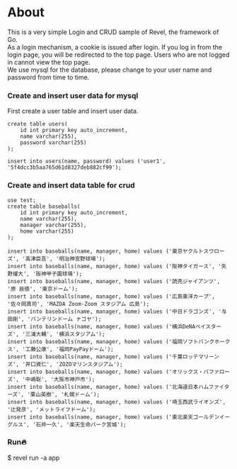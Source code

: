 # About
This is a very simple Login and CRUD sample of Revel, the framework of Go. <br>
As a login mechanism, a cookie is issued after login. If you log in from the login page, you will be redirected to the top page. Users who are not logged in cannot view the top page.<br>
We use mysql for the database, please change to your user name and password from time to time.


### Create and insert user data for mysql
First create a user table and insert user data.
```
create table users(
	id int primary key auto_increment,
	name varchar(255),
	password varchar(255)
);

insert into users(name, password) values ('user1', '5f4dcc3b5aa765d61d8327deb882cf99');
```

### Create and insert data table for crud
```
use test;
create table baseballs(
	id int primary key auto_increment,
	name varchar(255),
	manager varchar(255),
	home varchar(255)
);
```

```
insert into baseballs(name, manager, home) values ('東京ヤクルトスワローズ', '高津臣吾', '明治神宮野球場');
insert into baseballs(name, manager, home) values ('阪神タイガース', '矢野燿大', '阪神甲子園球場');
insert into baseballs(name, manager, home) values ('読売ジャイアンツ', '原 辰徳', '東京ドーム');
insert into baseballs(name, manager, home) values ('広島東洋カープ', '佐々岡真司', 'MAZDA Zoom-Zoom スタジアム 広島');
insert into baseballs(name, manager, home) values ('中日ドラゴンズ', '与田剛', 'バンテリンドーム ナゴヤ');
insert into baseballs(name, manager, home) values ('横浜DeNAベイスターズ', '三浦大輔', '横浜スタジアム');
insert into baseballs(name, manager, home) values ('福岡ソフトバンクホークス', '工藤公康', '福岡PayPayドーム');
insert into baseballs(name, manager, home) values ('千葉ロッテマリーンズ', '井口資仁', 'ZOZOマリンスタジアム');
insert into baseballs(name, manager, home) values ('オリックス・バファローズ', '中嶋聡', '大阪市神戸市');
insert into baseballs(name, manager, home) values ('北海道日本ハムファイターズ', '栗山英樹', '札幌ドーム');
insert into baseballs(name, manager, home) values ('埼玉西武ライオンズ', '辻発彦', 'メットライフドーム');
insert into baseballs(name, manager, home) values ('東北楽天ゴールデンイーグルス', '石井一久', '楽天生命パーク宮城');
```

### Run🔥
$ revel run -a app
